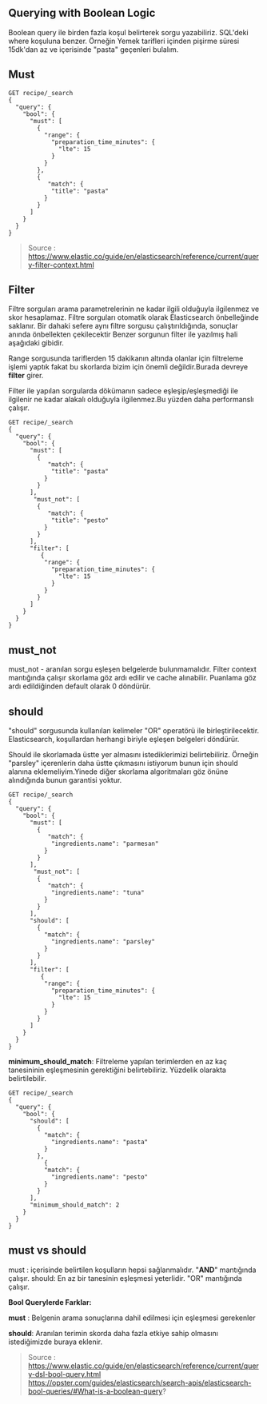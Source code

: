 ## Querying with Boolean Logic

Boolean query ile birden fazla koşul belirterek sorgu yazabiliriz.
SQL'deki where koşuluna benzer. Örneğin Yemek tarifleri içinden pişirme süresi 15dk'dan az
ve içerisinde "pasta" geçenleri bulalım.

## Must

```
GET recipe/_search
{
  "query": {
    "bool": {
      "must": [
        {
          "range": {
            "preparation_time_minutes": {
              "lte": 15
            }
          }
        },
        {
           "match": {
            "title": "pasta"
          }
        }
      ]
    }
  }
}
```

> Source : https://www.elastic.co/guide/en/elasticsearch/reference/current/query-filter-context.html

## Filter

Filtre sorguları arama parametrelerinin ne kadar ilgili olduğuyla ilgilenmez ve skor hesaplamaz.
Filtre sorguları otomatik olarak Elasticsearch önbelleğinde saklanır. Bir dahaki sefere aynı filtre sorgusu çalıştırıldığında, sonuçlar anında önbellekten çekilecektir
Benzer sorgunun filter ile yazılmış hali aşağıdaki gibidir.

Range sorgusunda tariflerden 15 dakikanın altında olanlar için filtreleme işlemi yaptık fakat
bu skorlarda bizim için önemli değildir.Burada devreye **filter** girer.

Filter ile yapılan sorgularda dökümanın sadece eşleşip/eşleşmediği ile ilgilenir ne kadar
alakalı olduğuyla ilgilenmez.Bu yüzden daha performanslı çalışır.

```
GET recipe/_search
{
  "query": {
    "bool": {
      "must": [
        {
           "match": {
            "title": "pasta"
          }
        }
      ],
       "must_not": [
        {
           "match": {
            "title": "pesto"
          }
        }
      ],
      "filter": [
         {
          "range": {
            "preparation_time_minutes": {
              "lte": 15
            }
          }
        }
      ]
    }
  }
}
```

## must_not

must_not - aranılan sorgu eşleşen belgelerde bulunmamalıdır. Filter context mantığında çalışır
skorlama göz ardı edilir ve cache alınabilir.
Puanlama göz ardı edildiğinden default olarak 0 döndürür.

## should

"should" sorgusunda kullanılan kelimeler "OR" operatörü ile birleştirilecektir.
Elasticsearch, koşullardan herhangi biriyle eşleşen belgeleri döndürür.

Should ile skorlamada üstte yer almasını istediklerimizi belirtebiliriz.
Örneğin "parsley" içerenlerin daha üstte çıkmasını istiyorum bunun için should alanına
eklemeliyim.Yinede diğer skorlama algoritmaları göz önüne alındığında bunun garantisi yoktur.

```
GET recipe/_search
{
  "query": {
    "bool": {
      "must": [
        {
           "match": {
            "ingredients.name": "parmesan"
          }
        }
      ],
       "must_not": [
        {
           "match": {
            "ingredients.name": "tuna"
          }
        }
      ],
      "should": [
        {
          "match": {
            "ingredients.name": "parsley"
          }
        }
      ], 
      "filter": [
         {
          "range": {
            "preparation_time_minutes": {
              "lte": 15
            }
          }
        }
      ]
    }
  }
}
```
**minimum_should_match**:
Filtreleme yapılan terimlerden en az kaç tanesininin eşleşmesinin gerektiğini belirtebiliriz.
Yüzdelik olarakta belirtilebilir.
```
GET recipe/_search
{
  "query": {
    "bool": {
      "should": [
        {
          "match": {
            "ingredients.name": "pasta"
          }
        },
          {
          "match": {
            "ingredients.name": "pesto"
          }
        }
      ],
      "minimum_should_match": 2
    }
  }
}
```
## **must** vs **should**

must :  içerisinde belirtilen koşulların hepsi sağlanmalıdır. "**AND**" mantığında çalışır.
should: En az bir tanesinin eşleşmesi yeterlidir. "OR" mantığında çalışır.

**Bool Querylerde Farklar:**

**must** :  Belgenin arama sonuçlarına dahil edilmesi için eşleşmesi gerekenler

**should**: Aranılan terimin skorda daha fazla etkiye sahip olmasını istediğimizde buraya
eklenir.



> Source : 
> https://www.elastic.co/guide/en/elasticsearch/reference/current/query-dsl-bool-query.html
> https://opster.com/guides/elasticsearch/search-apis/elasticsearch-bool-queries/#What-is-a-boolean-query?
